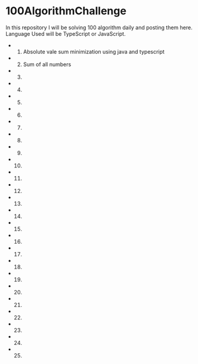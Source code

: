 # 100AlgorithmChallenge
In this repository I will be solving 100 algorithm daily and posting them here. Language Used will be TypeScript or JavaScript.

* 1. Absolute vale sum minimization using java and typescript 
* 2. Sum of all numbers 
* 3. 
* 4. 
* 5. 
* 6. 
* 7. 
* 8. 
* 9. 
* 10. 
* 11. 
* 12. 
* 13. 
* 14. 
* 15. 
* 16. 
* 17. 
* 18. 
* 19. 
* 20. 
* 21. 
* 22. 
* 23. 
* 24. 
* 25. 

